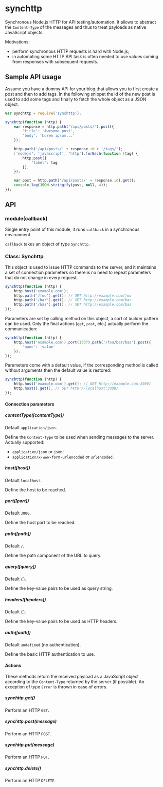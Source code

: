 synchttp
========

Synchronous Node.js HTTP for API testing/automation. It allows to abstract the
`Content-Type` of the messages and thus to treat payloads as native JavaScript
objects.

Motivations:
 - perform synchronous HTTP requests is hard with Node.js;
 - in automating some HTTP API task is often needed to use values coming from
   responses with subsequent requests.

Sample API usage
----------------

Assume you have a dummy API for your blog that allows you to first create a post
and then to add tags. In the following snippet the id of the new post is used to
add some tags and finally to fetch the whole object as a JSON object.

```javascript
var synchttp = require('synchttp');

synchttp(function (http) {
    var response = http.path('/api/posts/').post({
        'title': 'Awesome post',
        'body': 'Lorem ipsum...'
    });

    http.path('/api/posts/' + response.id + '/tags/');
    ['nodejs', 'javascript', 'http'].forEach(function (tag) {
        http.post({
            'label': tag
        });
    });

    var post = http.path('/api/posts/' + response.id).get();
    console.log(JSON.stringify(post, null, 4));
});
```

API
---

### module(callback)

Single entry point of this module, it runs `callback` in a synchronous
environment.

`callback` takes an object of type `Synchttp`.

### Class: Synchttp

This object is used to issue HTTP commands to the server, and it maintains a set
of connection parameters so there is no need to repeat parameters that do not
change in every request.

```javascript
synchttp(function (http) {
    http.host('example.com');
    http.path('/foo').get(); // GET http://example.com/foo
    http.path('/bar').get(); // GET http://example.com/bar
    http.path('/baz').get(); // GET http://example.com/baz
});
```

Parameters are set by calling method on this object, a sort of builder pattern
can be used. Only the final actions (`get`, `post`, etc.) actually perform the
communication:

```javascript
synchttp(function (http) {
    http.host('example.com').port(1337).path('/foo/bar/baz').post({
        'name': 'value'
    });
});
```

Parameters come with a default value, if the corresponding method is called
without arguments then the default value is restored:

```javascript
synchttp(function (http) {
    http.host('example.com').get(); // GET http://example.com:3000/
    http.host().get(); // GET http://localhost:3000/
});
```

#### Connection parameters

##### contentType([contentType])

Default `application/json`.

Define the `Content-Type` to be used when sending messages to the
server. Actually supported:

 - `application/json` or `json`;
 - `application/x-www-form-urlencoded` or `urlencoded`.

##### host([host])

Default `localhost`.

Define the host to be reached.

##### port([port])

Default `3000`.

Define the host port to be reached.

##### path([path])

Default `/`.

Define the path component of the URL to query.

##### query([query])

Default `{}`.

Define the key-value pairs to be used as query string.

##### headers([headers])

Default `{}`.

Define the key-value pairs to be used as HTTP headers.

##### auth([auth])

Default `undefined` (no authentication).

Define the basic HTTP authentication to use.

#### Actions

These methods return the received payload as a JavaScript object according to
the `Content-Type` returned by the server (if possible). An exception of type
`Error` is thrown in case of errors.

##### synchttp.get()

Perform an HTTP `GET`.

##### synchttp.post(message)

Perform an HTTP `POST`.

##### synchttp.put(message)

Perform an HTTP `PUT`.

##### synchttp.delete()

Perform an HTTP `DELETE`.
